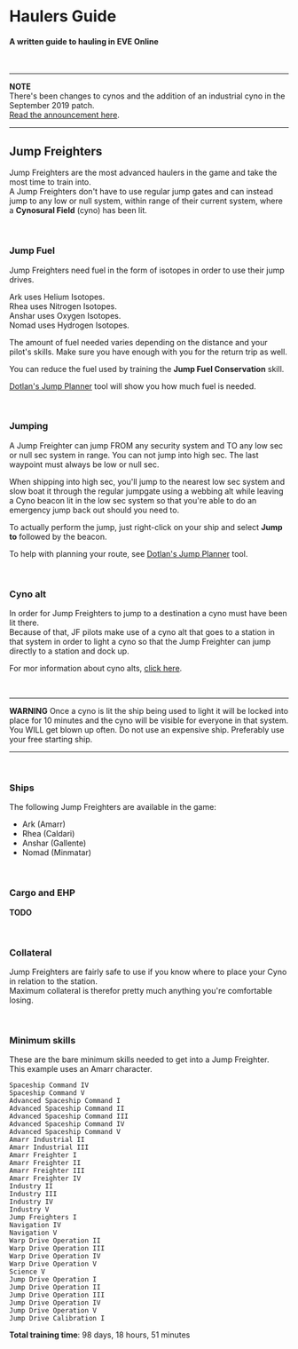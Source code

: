 # Haulers Guide #
#### A written guide to hauling in EVE Online
<br>  

---

**NOTE**  
There's been changes to cynos and the addition of an industrial cyno in the September 2019 patch.  
[Read the announcement here](https://forums.eveonline.com/t/chaos-era-continues-cyno-update/182197).  

---

## Jump Freighters
Jump Freighters are the most advanced haulers in the game and take the most time to train into.  
A Jump Freighters don't have to use regular jump gates and can instead jump to any low or null system, within range of their current system, where a **Cynosural Field** (cyno) has been lit.

<br>

### Jump Fuel

Jump Freighters need fuel in the form of isotopes in order to use their jump drives.

Ark uses Helium Isotopes.  
Rhea uses Nitrogen Isotopes.  
Anshar uses Oxygen Isotopes.  
Nomad uses Hydrogen Isotopes.

The amount of fuel needed varies depending on the distance and your pilot's skills. Make sure you have enough with you for the return trip as well.

You can reduce the fuel used by training the **Jump Fuel Conservation** skill.

[Dotlan's Jump Planner](http://evemaps.dotlan.net/jump) tool will show you how much fuel is needed.


<br>

### Jumping
A Jump Freighter can jump FROM any security system and TO any low sec or null sec system in range.
You can not jump into high sec. The last waypoint must always be low or null sec.

When shipping into high sec, you'll jump to the nearest low sec system and slow boat it through the regular jumpgate using a webbing alt while leaving a Cyno beacon lit in the low sec system so that you're able to do an emergency jump back out should you need to.

To actually perform the jump, just right-click on your ship and select **Jump to** followed by the beacon.

To help with planning your route, see [Dotlan's Jump Planner](http://evemaps.dotlan.net/jump) tool.

<br>

### Cyno alt
In order for Jump Freighters to jump to a destination a cyno must have been lit there.  
Because of that, JF pilots make use of a cyno alt that goes to a station in that system in order to light a cyno so that the Jump Freighter can jump directly to a station and dock up.

For mor information about cyno alts, [click here](cyno-alt.md).

<br>

---

**WARNING** Once a cyno is lit the ship being used to light it will be locked into place for 10 minutes and the cyno will be visible for everyone in that system.  
You WILL get blown up often. Do not use an expensive ship. Preferably use your free starting ship.

---


<br>

### Ships

The following Jump Freighters are available in the game:

* Ark (Amarr)
* Rhea (Caldari)
* Anshar (Gallente)
* Nomad (Minmatar)

<br>

### Cargo and EHP
**TODO**

<br>

### Collateral

Jump Freighters are fairly safe to use if you know where to place your Cyno in relation to the station.  
Maximum collateral is therefor pretty much anything you're comfortable losing.

<br>

### Minimum skills

These are the bare minimum skills needed to get into a Jump Freighter.  
This example uses an Amarr character.

```
Spaceship Command IV
Spaceship Command V
Advanced Spaceship Command I
Advanced Spaceship Command II
Advanced Spaceship Command III
Advanced Spaceship Command IV
Advanced Spaceship Command V
Amarr Industrial II
Amarr Industrial III
Amarr Freighter I
Amarr Freighter II
Amarr Freighter III
Amarr Freighter IV
Industry II
Industry III
Industry IV
Industry V
Jump Freighters I
Navigation IV
Navigation V
Warp Drive Operation II
Warp Drive Operation III
Warp Drive Operation IV
Warp Drive Operation V
Science V
Jump Drive Operation I
Jump Drive Operation II
Jump Drive Operation III
Jump Drive Operation IV
Jump Drive Operation V
Jump Drive Calibration I
```

**Total training time**: 98 days, 18 hours, 51 minutes
